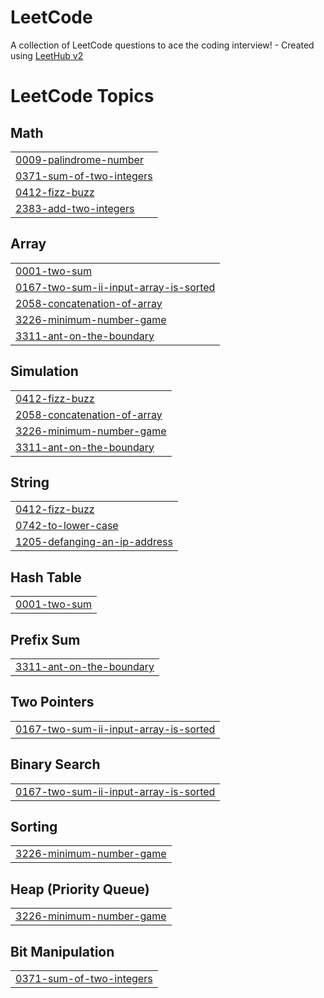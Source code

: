 # LeetCode
A collection of LeetCode questions to ace the coding interview! - Created using [LeetHub v2](https://github.com/arunbhardwaj/LeetHub-2.0)

<!---LeetCode Topics Start-->
# LeetCode Topics
## Math
|  |
| ------- |
| [0009-palindrome-number](https://github.com/Asif-Sheenu/LeetCode/tree/master/0009-palindrome-number) |
| [0371-sum-of-two-integers](https://github.com/Asif-Sheenu/LeetCode/tree/master/0371-sum-of-two-integers) |
| [0412-fizz-buzz](https://github.com/Asif-Sheenu/LeetCode/tree/master/0412-fizz-buzz) |
| [2383-add-two-integers](https://github.com/Asif-Sheenu/LeetCode/tree/master/2383-add-two-integers) |
## Array
|  |
| ------- |
| [0001-two-sum](https://github.com/Asif-Sheenu/LeetCode/tree/master/0001-two-sum) |
| [0167-two-sum-ii-input-array-is-sorted](https://github.com/Asif-Sheenu/LeetCode/tree/master/0167-two-sum-ii-input-array-is-sorted) |
| [2058-concatenation-of-array](https://github.com/Asif-Sheenu/LeetCode/tree/master/2058-concatenation-of-array) |
| [3226-minimum-number-game](https://github.com/Asif-Sheenu/LeetCode/tree/master/3226-minimum-number-game) |
| [3311-ant-on-the-boundary](https://github.com/Asif-Sheenu/LeetCode/tree/master/3311-ant-on-the-boundary) |
## Simulation
|  |
| ------- |
| [0412-fizz-buzz](https://github.com/Asif-Sheenu/LeetCode/tree/master/0412-fizz-buzz) |
| [2058-concatenation-of-array](https://github.com/Asif-Sheenu/LeetCode/tree/master/2058-concatenation-of-array) |
| [3226-minimum-number-game](https://github.com/Asif-Sheenu/LeetCode/tree/master/3226-minimum-number-game) |
| [3311-ant-on-the-boundary](https://github.com/Asif-Sheenu/LeetCode/tree/master/3311-ant-on-the-boundary) |
## String
|  |
| ------- |
| [0412-fizz-buzz](https://github.com/Asif-Sheenu/LeetCode/tree/master/0412-fizz-buzz) |
| [0742-to-lower-case](https://github.com/Asif-Sheenu/LeetCode/tree/master/0742-to-lower-case) |
| [1205-defanging-an-ip-address](https://github.com/Asif-Sheenu/LeetCode/tree/master/1205-defanging-an-ip-address) |
## Hash Table
|  |
| ------- |
| [0001-two-sum](https://github.com/Asif-Sheenu/LeetCode/tree/master/0001-two-sum) |
## Prefix Sum
|  |
| ------- |
| [3311-ant-on-the-boundary](https://github.com/Asif-Sheenu/LeetCode/tree/master/3311-ant-on-the-boundary) |
## Two Pointers
|  |
| ------- |
| [0167-two-sum-ii-input-array-is-sorted](https://github.com/Asif-Sheenu/LeetCode/tree/master/0167-two-sum-ii-input-array-is-sorted) |
## Binary Search
|  |
| ------- |
| [0167-two-sum-ii-input-array-is-sorted](https://github.com/Asif-Sheenu/LeetCode/tree/master/0167-two-sum-ii-input-array-is-sorted) |
## Sorting
|  |
| ------- |
| [3226-minimum-number-game](https://github.com/Asif-Sheenu/LeetCode/tree/master/3226-minimum-number-game) |
## Heap (Priority Queue)
|  |
| ------- |
| [3226-minimum-number-game](https://github.com/Asif-Sheenu/LeetCode/tree/master/3226-minimum-number-game) |
## Bit Manipulation
|  |
| ------- |
| [0371-sum-of-two-integers](https://github.com/Asif-Sheenu/LeetCode/tree/master/0371-sum-of-two-integers) |
<!---LeetCode Topics End-->